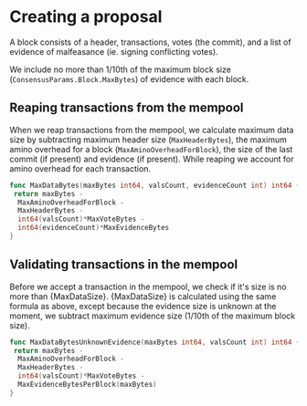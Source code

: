 # Creating a proposal

A block consists of a header, transactions, votes (the commit),
and a list of evidence of malfeasance (ie. signing conflicting votes).

We include no more than 1/10th of the maximum block size
(`ConsensusParams.Block.MaxBytes`) of evidence with each block.

## Reaping transactions from the mempool

When we reap transactions from the mempool, we calculate maximum data
size by subtracting maximum header size (`MaxHeaderBytes`), the maximum
amino overhead for a block (`MaxAminoOverheadForBlock`), the size of
the last commit (if present) and evidence (if present). While reaping
we account for amino overhead for each transaction.

```go
func MaxDataBytes(maxBytes int64, valsCount, evidenceCount int) int64 {
 return maxBytes -
  MaxAminoOverheadForBlock -
  MaxHeaderBytes -
  int64(valsCount)*MaxVoteBytes -
  int64(evidenceCount)*MaxEvidenceBytes
}
```

## Validating transactions in the mempool

Before we accept a transaction in the mempool, we check if it's size is no more
than {MaxDataSize}. {MaxDataSize} is calculated using the same formula as
above, except because the evidence size is unknown at the moment, we subtract
maximum evidence size (1/10th of the maximum block size).

```go
func MaxDataBytesUnknownEvidence(maxBytes int64, valsCount int) int64 {
 return maxBytes -
  MaxAminoOverheadForBlock -
  MaxHeaderBytes -
  int64(valsCount)*MaxVoteBytes -
  MaxEvidenceBytesPerBlock(maxBytes)
}
```
